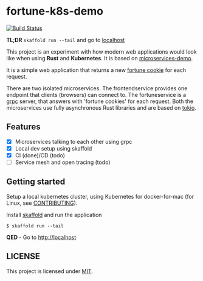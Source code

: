 # fortune-k8s-demo

[![Build Status][azure-badge]][azure-url]


**TL;DR** `skaffold run --tail` and go to [localhost](http://localhost)

This project is an experiment with how modern web applications would look like
when using **Rust** and **Kubernetes**. It is based on [microservices-demo][demo].

It is a simple web application that returns a new [fortune cookie][fortune] for each request.

There are two isolated microservices. The frontendservice provides one endpoint
that clients (browsers) can connect to. The fortuneservice is a [grpc](https://grpc.io/) server,
that answers with 'fortune cookies' for each request. Both the microservices
use fully asynchronous Rust libraries and are based on [tokio](https://tokio.rs/).


## Features

- [x] Microservices talking to each other using grpc
- [x] Local dev setup using skaffold
- [x] CI (done)/CD (todo)
- [ ] Service mesh and open tracing (todo)

## Getting started

Setup a local kubernetes cluster, using Kubernetes for docker-for-mac
(for Linux, see [CONTRIBUTING][CONTRIBUTING]).

Install [skaffold](https://skaffold.dev/) and run the application

```shell
$ skaffold run --tail
```

**QED** - Go to [http://localhost](http://localhost)

## LICENSE

This project is licensed under [MIT](LICENSE).


[azure-badge]: https://dev.azure.com/caulagi/fortune-k8s-demo/_apis/build/status/caulagi.fortune-k8s-demo?branchName=master
[azure-url]: https://dev.azure.com/caulagi/fortune-k8s-demo/_build/latest?definitionId=1&branchName=master
[demo]: https://github.com/GoogleCloudPlatform/microservices-demo
[getent-osx]: https://github.com/petere/getent-osx/blob/master/getent
[fortune]: https://en.wikipedia.org/wiki/Fortune_%28Unix%29
[CONTRIBUTING]: ./.github/CONTRIBUTING.md